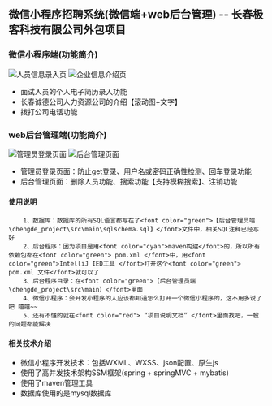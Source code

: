 ## 微信小程序招聘系统(微信端+web后台管理)  --  长春极客科技有限公司外包项目 
### 微信小程序端(功能简介)
![人员信息录入页](./doc/image/diagram.png)
![企业信息介绍页](./doc/image/diagram.png)
- 面试人员的个人电子简历录入功能
- 长春诚德公司人力资源公司的介绍【滚动图+文字】
- 拨打公司电话功能

### web后台管理端(功能简介)
![管理员登录页面](./doc/image/diagram.png)
![后台管理页面](./doc/image/diagram.png)
- 管理员登录页面：防止get登录、用户名或密码正确性检测、回车登录功能
- 后台管理页面：删除人员功能、搜索功能【支持模糊搜索】、注销功能

#### 使用说明
```
    1、数据库：数据库的所有SQL语言都写在了<font color="green">【后台管理员端\chengde_project\src\main\sqlschema.sql】</font>文件中，相关SQL注释已经写好
    2、后台程序：因为项目是用<font color="cyan">maven构建</font>的，所以所有依赖包都在<font color="green"> pom.xml </font>中，用<font color="green">IntelliJ IED工具 </font>打开这个<font color="green"> pom.xml 文件</font>就可以了
    3、后台程序目录：在<font color="green">【后台管理员端\chengde_project\src\main】</font>里面
    4、微信小程序：会开发小程序的人应该都知道怎么打开一个微信小程序的，这不用多说了吧 嘻嘻~~
    5、还有不懂的就在<font color="red"> “项目说明文档” </font>里面找吧，一般的问题都能解决
```

#### 相关技术介绍
* 微信小程序开发技术：包括WXML、WXSS、json配置、原生js
* 使用了高并发技术架构SSM框架(spring + springMVC + mybatis)
* 使用了maven管理工具
* 数据库使用的是mysql数据库
